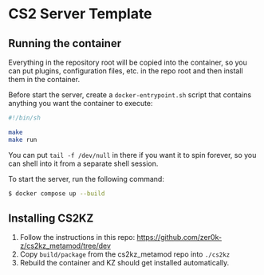 # CS2 Server Template

## Running the container

Everything in the repository root will be copied into the container, so you can put plugins,
configuration files, etc. in the repo root and then install them in the container.

Before start the server, create a `docker-entrypoint.sh` script that contains anything you want
the container to execute:

```sh
#!/bin/sh

make
make run
```

You can put `tail -f /dev/null` in there if you want it to spin forever, so you can shell into it
from a separate shell session.

To start the server, run the following command:

```sh
$ docker compose up --build
```

## Installing CS2KZ

1. Follow the instructions in this repo: https://github.com/zer0k-z/cs2kz_metamod/tree/dev
2. Copy `build/package` from the cs2kz_metamod repo into `./cs2kz`
3. Rebuild the container and KZ should get installed automatically.
